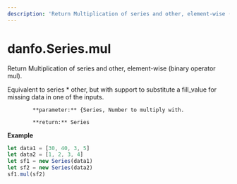 ```yaml
---
description: 'Return Multiplication of series and other, element-wise (binary operator mul).'
---
```


# danfo.Series.mul

Return Multiplication of series and other, element-wise \(binary operator mul\).

Equivalent to series \* other, but with support to substitute a fill\_value for missing data in one of the inputs.

            **parameter:** {Series, Number to multiply with.

            **return:** Series

**Example**

```javascript
let data1 = [30, 40, 3, 5]
let data2 = [1, 2, 3, 4]
let sf1 = new Series(data1)
let sf2 = new Series(data2)
sf1.mul(sf2)
```



